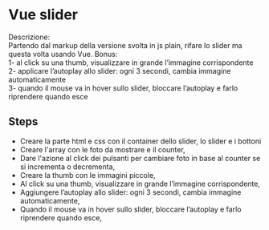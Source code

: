 Vue slider
===
Descrizione:<br>
Partendo dal markup della versione svolta in js plain, rifare lo slider ma questa volta usando Vue.
Bonus:<br>
1- al click su una thumb, visualizzare in grande l’immagine corrispondente<br>
2- applicare l’autoplay allo slider: ogni 3 secondi, cambia immagine automaticamente<br>
3- quando il mouse va in hover sullo slider, bloccare l’autoplay e farlo riprendere quando esce<br>

## Steps
- Creare la parte html e css con il container dello slider, lo slider e i bottoni
- Creare l'array con le foto da mostrare e il counter,
- Dare l'azione al click dei pulsanti per cambiare foto in base al counter se si incrementa o decrementa,
- Creare la thumb con le immagini piccole,
- Al click su una thumb, visualizzare in grande l’immagine corrispondente,
- Aggiungere l’autoplay allo slider: ogni 3 secondi, cambia immagine automaticamente,
- Quando il mouse va in hover sullo slider, bloccare l’autoplay e farlo riprendere quando esce,


